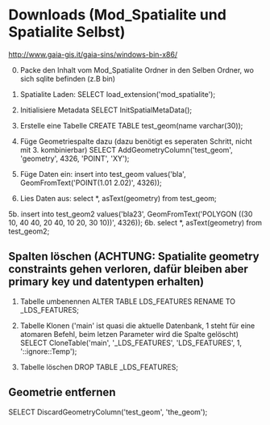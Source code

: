# Downloads (Mod_Spatialite und Spatialite Selbst)
http://www.gaia-gis.it/gaia-sins/windows-bin-x86/

0. Packe den Inhalt vom Mod_Spatialite Ordner in den Selben Ordner, wo sich sqlite befinden (z.B bin)
1. Spatialite Laden:
SELECT load_extension('mod_spatialite');
2. Initialisiere Metadata
SELECT InitSpatialMetaData();
3. Erstelle eine Tabelle
CREATE TABLE test_geom(name varchar(30));
4. Füge Geometriespalte dazu (dazu benötigt es seperaten Schritt, nicht mit 3. kombinierbar)
SELECT AddGeometryColumn('test_geom', 'geometry', 4326, 'POINT', 'XY');

5. Füge Daten ein:
insert into test_geom values('bla', GeomFromText('POINT(1.01 2.02)', 4326));
6. Lies Daten aus:
select *, asText(geometry) from test_geom;

5b.
insert into test_geom2 values('bla23', GeomFromText('POLYGON ((30 10, 40 40, 20 40, 10 20, 30 10))', 4326));
6b.
select *, asText(geometry) from test_geom2;

## Spalten löschen (ACHTUNG: Spatialite geometry constraints gehen verloren, dafür bleiben aber primary key und datentypen erhalten)

1. Tabelle umbenennen
ALTER TABLE LDS_FEATURES RENAME TO _LDS_FEATURES;

2. Tabelle Klonen ('main' ist quasi die aktuelle Datenbank, 1 steht für eine atomaren Befehl, beim letzen Parameter wird die Spalte gelöscht)
SELECT CloneTable('main', '_LDS_FEATURES', 'LDS_FEATURES', 1, '::ignore::Temp');

3. Tabelle löschen
DROP TABLE _LDS_FEATURES;

## Geometrie entfernen
SELECT DiscardGeometryColumn('test_geom', 'the_geom');
